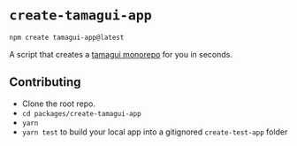 # `create-tamagui-app`

```sh
npm create tamagui-app@latest
```

A script that creates a [tamagui monorepo](https://github.com/tamagui/tamagui/tree/master/example-monorepos/blank) for you in seconds.

## Contributing

- Clone the root repo.
- `cd packages/create-tamagui-app`
- `yarn`
- `yarn test` to build your local app into a gitignored `create-test-app` folder
